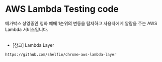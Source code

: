 # AWS Lambda Testing code
메가박스 상영중인 영화 예매 1순위의 변동을 탐지하고 사용자에게 알람을 주는 AWS Lambda 서비스입니다.  
<br>  
- [참고] Lambda Layer
```bash
https://github.com/shelfio/chrome-aws-lambda-layer
```
